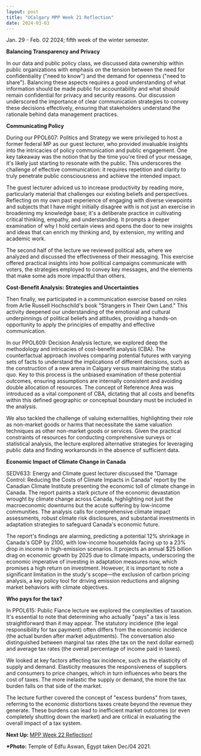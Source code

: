 ```yaml
---
layout: post
title: "UCalgary MPP Week 21 Reflection"
date: 2024-03-03
---
```


<!-- wp:paragraph -->
<p>Jan. 29 - Feb. 02 2024; fifth week of the winter semester.</p>
<!-- /wp:paragraph -->

<!-- wp:paragraph -->
<p><strong>Balancing Transparency and Privacy</strong></p>
<!-- /wp:paragraph -->

<!-- wp:paragraph -->
<p>In our data and public policy class, we discussed data ownership within public organizations with emphasis on the tension between the need for confidentiality ("need to know") and the demand for openness ("need to share"). Balancing these aspects requires a good understanding of what information should be made public for accountability and what should remain confidential for privacy and security reasons. Our discussion underscored the importance of clear communication strategies to convey these decisions effectively, ensuring that stakeholders understand the rationale behind data management practices.</p>
<!-- /wp:paragraph -->

<!-- wp:paragraph -->
<p><strong>Communicating Policy</strong></p>
<!-- /wp:paragraph -->

<!-- wp:paragraph -->
<p>During our PPOL607: Politics and Strategy we were privileged to host a former federal MP as our guest lecturer, who provided invaluable insights into the intricacies of policy communication and public engagement. One key takeaway was the notion that by the time you're tired of your message, it's likely just starting to resonate with the public. This underscores the challenge of effective communication: it requires repetition and clarity to truly penetrate public consciousness and achieve the intended impact.</p>
<!-- /wp:paragraph -->

<!-- wp:paragraph -->
<p>The guest lecturer adviced us to increase productivity by reading more, particularly material that challenges our existing beliefs and perspectives. Reflecting on my own past experience of engaging with diverse viewpoints and subjects that I have might initially disagree with is not just an exercise in broadening my knowledge base; it's a deliberate practice in cultivating critical thinking, empathy, and understanding. It prompts a deeper examination of why I hold certain views and opens the door to new insights and ideas that can enrich my thinking and, by extension, my writing and academic work.</p>
<!-- /wp:paragraph -->

<!-- wp:paragraph -->
<p>The second half of the lecture we reviewed political ads, where we analyzed and discussed the effectiveness of their messaging. This exercise offered practical insights into how political campaigns communicate with voters, the strategies employed to convey key messages, and the elements that make some ads more impactful than others.</p>
<!-- /wp:paragraph -->

<!-- wp:paragraph -->
<p><strong>Cost-Benefit Analysis: Strategies and Uncertainties</strong></p>
<!-- /wp:paragraph -->

<!-- wp:paragraph -->
<p>Then finally, we participated in a communication exercise based on roles from Arlie Russell Hochschild's book "Strangers in Their Own Land." This activity deepened our understanding of the emotional and cultural underpinnings of political beliefs and attitudes, providing a hands-on opportunity to apply the principles of empathy and effective communication.</p>
<!-- /wp:paragraph -->

<!-- wp:paragraph -->
<p>In our PPOL609: Decision Analysis lecture, we explored deep the methodology and intricacies of cost-benefit analysis (CBA). The counterfactual approach involves comparing potential futures with varying sets of facts to understand the implications of different decisions, such as the construction of a new arena in Calgary versus maintaining the status quo. Key to this process is the unbiased examination of these potential outcomes, ensuring assumptions are internally consistent and avoiding double allocation of resources. The concept of Reference Area was introduced as a vital component of CBA, dictating that all costs and benefits within this defined geographic or conceptual boundary must be included in the analysis.</p>
<!-- /wp:paragraph -->

<!-- wp:paragraph -->
<p>We also tackled the challenge of valuing externalities, highlighting their role as non-market goods or harms that necessitate the same valuation techniques as other non-market goods or services. Given the practical constraints of resources for conducting comprehensive surveys or statistical analysis, the lecture explored alternative strategies for leveraging public data and finding workarounds in the absence of sufficient data.</p>
<!-- /wp:paragraph -->

<!-- wp:paragraph -->
<p><strong>Economic Impact of Climate Change in Canada</strong></p>
<!-- /wp:paragraph -->

<!-- wp:paragraph -->
<p>SEDV633: Energy and Climate guest lecturer discussed the "Damage Control: Reducing the Costs of Climate Impacts in Canada" report by the Canadian Climate Institute presenting the economic toll of climate change in Canada. The report paints a stark picture of the economic devastation wrought by climate change across Canada, highlighting not just the macroeconomic downturns but the acute suffering by low-income communities. The analysis calls for comprehensive climate impact assessments, robust climate risk disclosures, and substantial investments in adaptation strategies to safeguard Canada's economic future.</p>
<!-- /wp:paragraph -->

<!-- wp:paragraph -->
<p>The report's findings are alarming, predicting a potential 12% shrinkage in Canada's GDP by 2100, with low-income households facing up to a 23% drop in income in high-emission scenarios. It projects an annual $25 billion drag on economic growth by 2025 due to climate impacts, underscoring the economic imperative of investing in adaptation measures now, which promises a high return on investment. However, it is important to note a significant limitation in the study's scope—the exclusion of carbon pricing analysis, a key policy tool for driving emission reductions and aligning market behaviors with climate objectives.</p>
<!-- /wp:paragraph -->

<!-- wp:paragraph -->
<p><strong>Who pays for the tax?</strong></p>
<!-- /wp:paragraph -->

<!-- wp:paragraph -->
<p>In PPOL615: Public Fiance lecture we explored the complexities of taxation. It's essential to note that determining who actually "pays" a tax is less straightforward than it may appear. The statutory incidence (the legal responsibility for tax payment) often differs from the economic incidence (the actual burden after market adjustments). The conversation also distinguished between marginal tax rates (the tax on the next dollar earned) and average tax rates (the overall percentage of income paid in taxes).</p>
<!-- /wp:paragraph -->

<!-- wp:paragraph -->
<p>We looked at key factors affecting tax incidence, such as the elasticity of supply and demand. Elasticity measures the responsiveness of suppliers and consumers to price changes, which in turn influences who bears the cost of taxes. The more inelastic the supply or demand, the more the tax burden falls on that side of the market.</p>
<!-- /wp:paragraph -->

<!-- wp:paragraph -->
<p>The lecture further covered the concept of "excess burdens" from taxes, referring to the economic distortions taxes create beyond the revenue they generate. These burdens can lead to inefficient market outcomes (or even completely shutting down the market) and are critical in evaluating the overall impact of a tax system.</p>
<!-- /wp:paragraph -->

<!-- wp:paragraph -->
<p><strong>Next Up: </strong><a href="https://ahmedelmeligy.com/2024/03/05/ucalgary-mpp-week-22-reflection/" target="_blank" rel="noreferrer noopener">MPP Week 22 Reflection!</a></p>
<!-- /wp:paragraph -->

<!-- wp:paragraph -->
<p><strong>*Photo:</strong>&nbsp;Temple of Edfu Aswan, Egypt taken Dec/04 2021.</p>
<!-- /wp:paragraph -->
